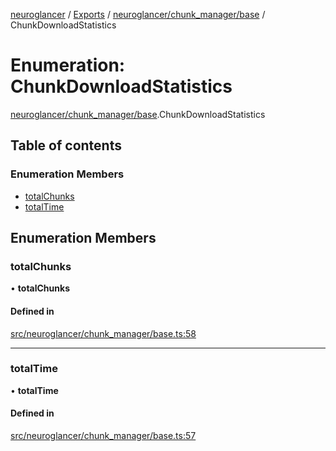 [neuroglancer](../README.md) / [Exports](../modules.md) / [neuroglancer/chunk\_manager/base](../modules/neuroglancer_chunk_manager_base.md) / ChunkDownloadStatistics

# Enumeration: ChunkDownloadStatistics

[neuroglancer/chunk_manager/base](../modules/neuroglancer_chunk_manager_base.md).ChunkDownloadStatistics

## Table of contents

### Enumeration Members

- [totalChunks](neuroglancer_chunk_manager_base.ChunkDownloadStatistics.md#totalchunks)
- [totalTime](neuroglancer_chunk_manager_base.ChunkDownloadStatistics.md#totaltime)

## Enumeration Members

### totalChunks

• **totalChunks**

#### Defined in

[src/neuroglancer/chunk_manager/base.ts:58](https://github.com/ActiveBrainAtlas2/neuroglancer/blob/034b457d/src/neuroglancer/chunk_manager/base.ts#L58)

___

### totalTime

• **totalTime**

#### Defined in

[src/neuroglancer/chunk_manager/base.ts:57](https://github.com/ActiveBrainAtlas2/neuroglancer/blob/034b457d/src/neuroglancer/chunk_manager/base.ts#L57)
